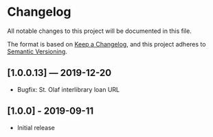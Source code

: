 # Changelog

All notable changes to this project will be documented in this file.

The format is based on [Keep a Changelog](https://keepachangelog.com/en/1.0.0/), and this project adheres to [Semantic Versioning](https://semver.org/spec/v2.0.0.html).

## [1.0.0.13] — 2019-12-20
- Bugfix: St. Olaf interlibrary loan URL

## [1.0.0] - 2019-09-11
- Initial release
